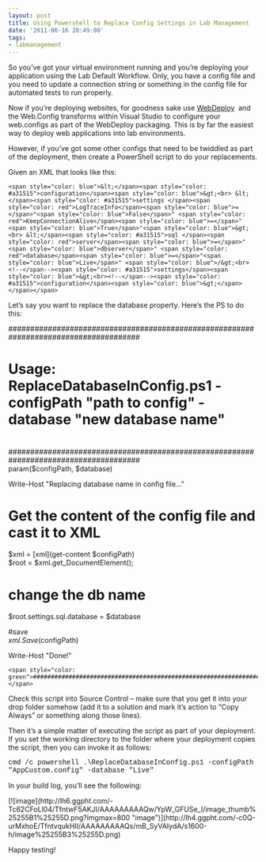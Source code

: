 ```yaml
---
layout: post
title: Using Powershell to Replace Config Settings in Lab Management
date: '2011-06-16 20:49:00'
tags:
- labmanagement
---
```


So you’ve got your virtual environment running and you’re deploying your application using the Lab Default Workflow. Only, you have a config file and you need to update a connection string or something in the config file for automated tests to run properly.

Now if you’re deploying websites, for goodness sake use [WebDeploy](http://www.iis.net/download/WebDeploy) &nbsp;and the Web.Config transforms within Visual Studio to configure your web.configs as part of the WebDeploy packaging. This is by far the easiest way to deploy web applications into lab environments.

However, if you’ve got some other configs that need to be twiddled as part of the deployment, then create a PowerShell script to do your replacements.

Given an XML that looks like this:

    <span style="color: blue">&lt;</span><span style="color: #a31515">configuration</span><span style="color: blue">&gt;<br> &lt;</span><span style="color: #a31515">settings </span><span style="color: red">LogTraceInfo</span><span style="color: blue">=</span>"<span style="color: blue">False</span>" <span style="color: red">KeepConnectionAlive</span><span style="color: blue">=</span>"<span style="color: blue">True</span>"<span style="color: blue">&gt;<br> &lt;</span><span style="color: #a31515">sql </span><span style="color: red">server</span><span style="color: blue">=</span>"<span style="color: blue">dbserver</span>" <span style="color: red">database</span><span style="color: blue">=</span>"<span style="color: blue">Live</span>" <span style="color: blue">/&gt;<br> <!--</span--><span style="color: #a31515">settings</span><span style="color: blue">&gt;<br><!--</span--><span style="color: #a31515">configuration</span><span style="color: blue">&gt;</span></span></span>

Let’s say you want to replace the database property. Here’s the PS to do this:

######################################################################################  
#  
# Usage: ReplaceDatabaseInConfig.ps1 -configPath "path to config" -database "new database name"  
#  
######################################################################################  
param($configPath, $database)  
  
Write-Host "Replacing database name in config file..."  
  
# Get the content of the config file and cast it to XML  
$xml = [xml](get-content $configPath)  
$root = $xml.get\_DocumentElement();  
  
# change the db name  
$root.settings.sql.database = $database  
  
#save  
$xml.Save($configPath)  
  
Write-Host "Done!"

    <span style="color: green">###########################################################################</span>

Check this script into Source Control – make sure that you get it into your drop folder somehow (add it to a solution and mark it’s action to “Copy Always” or something along those lines).

Then it’s a simple matter of executing the script as part of your deployment. If you set the working directory to the folder where your deployment copies the script, then you can invoke it as follows:

<!--kg-card-begin: html--><font face="Courier New">cmd /c powershell .\ReplaceDatabaseInConfig.ps1 -configPath "AppCustom.config" -database "Live"</font><!--kg-card-end: html-->

In your build log, you’ll see the following:

<!--kg-card-begin: html-->[![image](http://lh6.ggpht.com/-Tc62CFoLl04/TfntwF5AKJI/AAAAAAAAAQw/YpW_GFUSe_I/image_thumb%25255B1%25255D.png?imgmax=800 "image")](http://lh4.ggpht.com/-c0Q-urMxhoE/TfntvqukHII/AAAAAAAAAQs/mB_SyVAIydA/s1600-h/image%25255B3%25255D.png)<!--kg-card-end: html-->

Happy testing!

